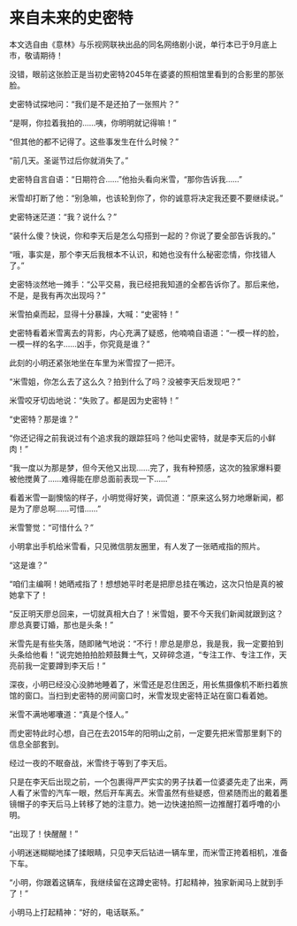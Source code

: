 # 来自未来的史密特

本文选自由《意林》与乐视网联袂出品的同名网络剧小说，单行本已于9月底上市，敬请期待！ 

没错，眼前这张脸正是当初史密特2045年在婆婆的照相馆里看到的合影里的那张脸。 

史密特试探地问：“我们是不是还拍了一张照片？” 

“是啊，你拉着我拍的……咦，你明明就记得嘛！” 

“但其他的都不记得了。这些事发生在什么时候？” 

“前几天。圣诞节过后你就消失了。” 

史密特自言自语：“日期符合……”他抬头看向米雪，“那你告诉我……” 

米雪却打断了他：“别急嘛，也该轮到你了，你的诚意将决定我还要不要继续说。” 

史密特迷茫道：“我？说什么？” 

“装什么傻？快说，你和李天后是怎么勾搭到一起的？你说了要全部告诉我的。” 

“哦，事实是，那个李天后我根本不认识，和她也没有什么秘密恋情，你找错人了。” 

史密特淡然地一摊手：“公平交易，我已经把我知道的全都告诉你了。那后来他，不是，是我有再次出现吗？” 

米雪拍桌而起，显得十分暴躁，大喊：“史密特！” 

史密特看着米雪离去的背影，内心充满了疑惑，他喃喃自语道：“一模一样的脸，一模一样的名字……凶手，你究竟是谁？” 

此刻的小明还紧张地坐在车里为米雪捏了一把汗。 

“米雪姐，你怎么去了这么久？拍到什么了吗？没被李天后发现吧？” 

米雪咬牙切齿地说：“失败了。都是因为史密特！” 

“史密特？那是谁？” 

“你还记得之前我说过有个追求我的跟踪狂吗？他叫史密特，就是李天后的小鲜肉！” 

“我一度以为那是梦，但今天他又出现……完了，我有种预感，这次的独家爆料要被他搅黄了……难得能在廖总面前表现一下……” 

看着米雪一副懊恼的样子，小明觉得好笑，调侃道：“原来这么努力地爆新闻，都是为了廖总啊……可惜……” 

米雪警觉：“可惜什么？” 

小明拿出手机给米雪看，只见微信朋友圈里，有人发了一张晒戒指的照片。 

“这是谁？” 

“咱们主编啊！她晒戒指了！想想她平时老是把廖总挂在嘴边，这次只怕是真的被她拿下了！ 

“反正明天廖总回来，一切就真相大白了！米雪姐，要不今天我们新闻就跟到这？廖总真要订婚，那也是头条！” 

米雪先是有些失落，随即赌气地说：“不行！廖总是廖总，我是我，我一定要拍到头条给他看！”说完她拍拍脸颊鼓舞士气，又碎碎念道，“专注工作、专注工作，天亮前我一定要蹲到李天后！” 

深夜，小明已经没心没肺地睡着了，米雪还是忍住困乏，用长焦摄像机不断扫着旅馆的窗口。当扫到史密特的房间窗口时，米雪发现史密特正站在窗口看着她。 

米雪不满地嘟囔道：“真是个怪人。” 

而史密特此时心想，自己在去2015年的阳明山之前，一定要先把米雪那里剩下的信息全部套到。 

经过一夜的不眠奋战，米雪终于等到了李天后。 

只是在李天后出现之前，一个包裹得严严实实的男子扶着一位婆婆先走了出来，两人看了米雪的汽车一眼，然后开车离去。米雪虽然有些疑惑，但紧随而出的戴着墨镜帽子的李天后马上转移了她的注意力。她一边快速拍照一边推醒打着呼噜的小明。 

“出现了！快醒醒！” 

小明迷迷糊糊地揉了揉眼睛，只见李天后钻进一辆车里，而米雪正挎着相机，准备下车。 

“小明，你跟着这辆车，我继续留在这蹲史密特。打起精神，独家新闻马上就到手了！” 

小明马上打起精神：“好的，电话联系。”